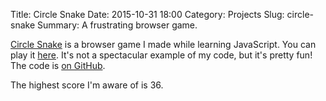 Title: Circle Snake
Date: 2015-10-31 18:00
Category: Projects
Slug: circle-snake
Summary: A frustrating browser game.

[Circle Snake]({filename}/misc/snake/index.html) is a browser game I made while learning JavaScript. You can play it [here]({filename}/misc/snake/index.html). It's not a spectacular example of my code, but it's pretty fun! The code is [on GitHub](https://github.com/MatthewJA/Circle-Snake).

The highest score I'm aware of is 36.